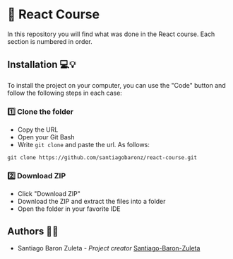 # 🧲 React Course

In this repository you will find what was done in the React course. Each section is numbered in order.

## Installation 💻💡

To install the project on your computer, you can use the "Code" button and follow the following steps in each case:

### 1️⃣ Clone the folder

- Copy the URL
- Open your Git Bash
- Write ``` git clone ``` and paste the url. As follows:

``` 
git clone https://github.com/santiagobaronz/react-course.git
```

### 2️⃣ Download ZIP

- Click "Download ZIP"
- Download the ZIP and extract the files into a folder
- Open the folder in your favorite IDE

## Authors 🦸‍♀️

- Santiago Baron Zuleta - *Project creator* [Santiago-Baron-Zuleta](https://github.com/santiagobaronz)